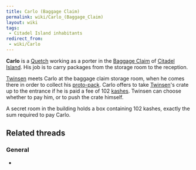 ```yaml
---
title: Carlo (Baggage Claim)
permalink: wiki/Carlo_(Baggage_Claim)
layout: wiki
tags:
 - Citadel Island inhabitants
redirect_from:
 - wiki/Carlo
---
```


**Carlo** is a [Quetch](Quetch "wikilink") working as a porter in the
[Baggage Claim](Baggage_Claim "wikilink") of [Citadel
Island](Citadel_Island "wikilink"). His job is to carry packages from
the storage room to the reception.

[Twinsen](Twinsen "wikilink") meets Carlo at the baggage claim storage
room, when he comes there in order to collect his
[proto-pack](proto-pack "wikilink"). Carlo offers to take
[Twinsen](Twinsen "wikilink")'s crate up to the entrance if he is paid a
fee of 102 [kashes](kashes "wikilink"). Twinsen can choose whether to
pay him, or to push the crate himself.

A secret room in the building holds a box containing 102 kashes, exactly
the sum required to pay Carlo.

## Related threads

### General

- 
